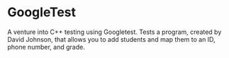 # GoogleTest
A venture into C++ testing using Googletest. Tests a program, created by David Johnson, that allows you to add students and map them to an ID, phone number, and grade. 
